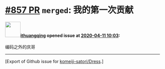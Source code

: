 # [\#857 PR](https://github.com/komeiji-satori/Dress/pull/857) `merged`: 我的第一次贡献

#### <img src="https://avatars.githubusercontent.com/u/31362514?u=fd8155baa102b289a37f42cb54cd8d39041e1191&v=4" width="50">[ithuangqing](https://github.com/ithuangqing) opened issue at [2020-04-11 10:03](https://github.com/komeiji-satori/Dress/pull/857):

编码之外的庆哥




-------------------------------------------------------------------------------



[Export of Github issue for [komeiji-satori/Dress](https://github.com/komeiji-satori/Dress).]
